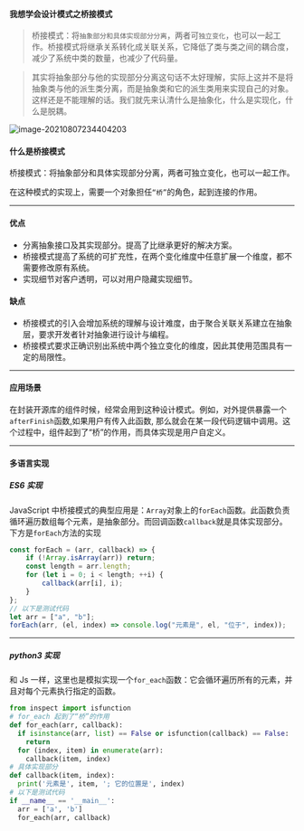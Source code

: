 #### 我想学会设计模式之桥接模式

> 桥接模式：将`抽象部分和具体实现部分分离`，两者可`独立变化`，也可以一起工作。桥接模式将继承关系转化成关联关系，它降低了类与类之间的耦合度，减少了系统中类的数量，也减少了代码量。



> 其实将抽象部分与他的实现部分分离这句话不太好理解，实际上这并不是将抽象类与他的派生类分离，而是抽象类和它的派生类用来实现自己的对象。这样还是不能理解的话。我们就先来认清什么是抽象化，什么是实现化，什么是脱耦。

![image-20210807234404203](https://gitee.com/p_pj/pig/raw/master/img/image-20210807234404203.png)

#### 什么是桥接模式

桥接模式：将抽象部分和具体实现部分分离，两者可独立变化，也可以一起工作。

在这种模式的实现上，需要一个对象担任`“桥”`的角色，起到连接的作用。

-----

#### 优点

- 分离抽象接口及其实现部分。提高了比继承更好的解决方案。
- 桥接模式提高了系统的可扩充性，在两个变化维度中任意扩展一个维度，都不需要修改原有系统。
- 实现细节对客户透明，可以对用户隐藏实现细节。

#### 缺点

-  桥接模式的引入会增加系统的理解与设计难度，由于聚合关联关系建立在抽象层，要求开发者针对抽象进行设计与编程。
- 桥接模式要求正确识别出系统中两个独立变化的维度，因此其使用范围具有一定的局限性。



- -------

#### 应用场景

​		在封装开源库的组件时候，经常会用到这种设计模式。例如，对外提供暴露一个`afterFinish`函数,如果用户有传入此函数, 那么就会在某一段代码逻辑中调用。这个过程中，组件起到了“桥”的作用，而具体实现是用户自定义。

-----

#### 多语言实现

##### ES6 实现

JavaScript 中桥接模式的典型应用是：`Array`对象上的`forEach`函数。此函数负责循环遍历数组每个元素，是抽象部分。而回调函数`callback`就是具体实现部分。下方是`forEach`方法的实现

```javascript
const forEach = (arr, callback) => {
    if (!Array.isArray(arr)) return;
    const length = arr.length;
    for (let i = 0; i < length; ++i) {
        callback(arr[i], i);
    }
};
// 以下是测试代码
let arr = ["a", "b"];
forEach(arr, (el, index) => console.log("元素是", el, "位于", index));
```

-------

##### python3 实现

和 Js 一样，这里也是模拟实现一个`for_each`函数：它会循环遍历所有的元素，并且对每个元素执行指定的函数。

```python
from inspect import isfunction
# for_each 起到了“桥”的作用
def for_each(arr, callback):
  if isinstance(arr, list) == False or isfunction(callback) == False:
    return
  for (index, item) in enumerate(arr):
    callback(item, index)
# 具体实现部分
def callback(item, index):
  print('元素是', item, '; 它的位置是', index)
# 以下是测试代码
if __name__ == '__main__':
  arr = ['a', 'b']
  for_each(arr, callback)
```